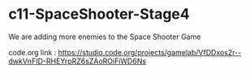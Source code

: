 # c11-SpaceShooter-Stage4
We are adding more enemies to the Space Shooter Game



code.org link : https://studio.code.org/projects/gamelab/VfDDxos2r--dwkVnFID-RHEYrpRZ6sZAoROiFiWD6Ns
